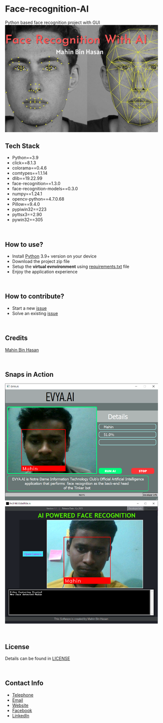 # Face-recognition-AI
Python based face recognition project with GUI
![cover.png](Other/cover.png)
<br>

## Tech Stack
 - Python==3.9
 - click==8.1.3
 - colorama==0.4.6
 - comtypes==1.1.14
 - dlib==19.22.99
 - face-recognition==1.3.0
 - face-recognition-models==0.3.0
 - numpy==1.24.1
 - opencv-python==4.7.0.68
 - Pillow==9.4.0
 - pypiwin32==223
 - pyttsx3==2.90
 - pywin32==305

<br>

## How to use?
- Install [Python](https://www.python.org/downloads/) 3.9+ version on your device
- Download the project zip file
- Setup the **virtual evnvironment** using [requirements.txt](requirements.txt) file
- Enjoy the application experience

<br>

## How to contribute?
- Start a new [issue](https://github.com/mahinbinhasan/Face-recognition-AI/issues/new)
- Solve an existing [issue](https://github.com/mahinbinhasan/Face-recognition-AI/issues)

<br>

## Credits
[Mahin Bin Hasan](https://www.facebook.com/root.mahin)


<br>

## Snaps in Action

![New Version](Other/snap1.PNG)
![Old version](Other/snap.png)


<br>

## License
Details can be found in [LICENSE](LICENSE)

<br>

## Contact Info
- [Telephone](tel:01580-906164)
- [Email](mailto:allmahin149@gmail.com)
- [Website](http://mahin.ml/)
- [Facebook](https://www.facebook.com/root.mahin)
- [LinkedIn](https://www.linkedin.com/in/mahinbinhasan/)
